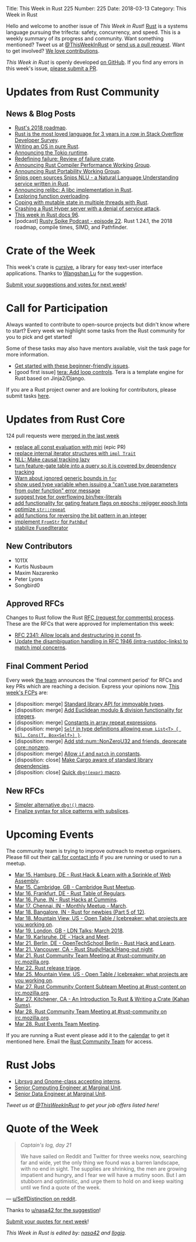 Title: This Week in Rust 225
Number: 225
Date: 2018-03-13
Category: This Week in Rust

Hello and welcome to another issue of *This Week in Rust*!
[Rust](http://rust-lang.org) is a systems language pursuing the trifecta: safety, concurrency, and speed.
This is a weekly summary of its progress and community.
Want something mentioned? Tweet us at [@ThisWeekInRust](https://twitter.com/ThisWeekInRust) or [send us a pull request](https://github.com/cmr/this-week-in-rust).
Want to get involved? [We love contributions](https://github.com/rust-lang/rust/blob/master/CONTRIBUTING.md).

*This Week in Rust* is openly developed [on GitHub](https://github.com/cmr/this-week-in-rust).
If you find any errors in this week's issue, [please submit a PR](https://github.com/cmr/this-week-in-rust/pulls).

# Updates from Rust Community

## News & Blog Posts

* [Rust's 2018 roadmap](https://blog.rust-lang.org/2018/03/12/roadmap.html).
* [Rust is the most loved language for 3 years in a row in Stack Overflow Developer Survey](https://insights.stackoverflow.com/survey/2018/#most-loved-dreaded-and-wanted).
* [Writing an OS in pure Rust](https://os.phil-opp.com/news/2018-03-09-pure-rust/).
* [Announcing the Tokio runtime](https://tokio.rs/blog/2018-03-tokio-runtime/).
* [Redefining failure: Review of failure crate](https://epage.github.io/blog/2018/03/redefining-failure/).
* [Announcing Rust Compiler Performance Working Group](https://internals.rust-lang.org/t/rust-compiler-performance-working-group/6934).
* [Announcing Rust Portability Working Group](https://internals.rust-lang.org/t/rust-needs-to-run-and-be-easy-to-use-on-every-platform/6935).
* [Snips open sources Snips NLU - a Natural Language Understanding service written in Rust](https://medium.com/snips-ai/snips-nlu-is-an-open-source-private-by-design-alternative-to-dialogflow-amazon-lex-and-other-nlu-a95dbe16f4a1).
* [Announcing relibc: A libc implementation in Rust](https://github.com/redox-os/relibc).
* [Exploring function overloading](http://casualhacks.net/blog/2018-03-10/exploring-function-overloading/).
* [Coping with mutable state in multiple threads with Rust](https://medium.com/@KevinHoffman/coping-with-mutable-state-in-multiple-threads-with-rust-9059c83b6c01).
* [Crashing a Rust Hyper server with a denial of service attack](https://klausi.github.io/rustnish/2018/03/11/crashing-a-rust-hyper-server-with-a-denial-of-service-attack.html).
* [This week in Rust docs 96](https://guillaumegomez.github.io/this-week-in-rust-docs/blog/this-week-in-rust-docs-96).
* [podcast] [Rusty Spike Podcast - episode 22](https://rusty-spike.blubrry.net/2018/03/08/episode-22-mar-7-2018/). Rust 1.24.1, the 2018 roadmap, compile times, SIMD, and Pathfinder.

# Crate of the Week

This week's crate is [cursive](https://crates.io/crates/cursive), a library for easy text-user interface applications. Thanks to [Wangshan Lu](https://users.rust-lang.org/u/WiSaGaN) for the suggestion.

[Submit your suggestions and votes for next week][submit_crate]!

[submit_crate]: https://users.rust-lang.org/t/crate-of-the-week/2704

# Call for Participation

Always wanted to contribute to open-source projects but didn't know where to start?
Every week we highlight some tasks from the Rust community for you to pick and get started!

Some of these tasks may also have mentors available, visit the task page for more information.

* [Get started with these beginner-friendly issues](https://www.rustaceans.org/findwork/starters).
* [good first issue] [tera: Add loop controls](https://github.com/Keats/tera/issues/267). Tera is a template engine for Rust based on Jinja2/Django.

If you are a Rust project owner and are looking for contributors, please submit tasks [here][guidelines].

[guidelines]: https://users.rust-lang.org/t/twir-call-for-participation/4821

# Updates from Rust Core

124 pull requests were [merged in the last week][merged]

[merged]: https://github.com/search?q=is%3Apr+org%3Arust-lang+is%3Amerged+merged%3A2017-03-05..2018-03-12

* [replace all const evaluation with miri](https://github.com/rust-lang/rust/pull/46882) (epic PR)
* [replace internal iterator structures with `impl Trait`](https://github.com/rust-lang/rust/pull/48699)
* [NLL: Make causal tracking lazy](https://github.com/rust-lang/rust/pull/48682)
* [turn feature-gate table into a query so it is covered by dependency tracking](https://github.com/rust-lang/rust/pull/48208)
* [Warn about ignored generic bounds in `for`](https://github.com/rust-lang/rust/pull/48326)
* [show used type variable when issuing a "can't use type parameters from outer function" error message](https://github.com/rust-lang/rust/pull/47574)
* [suggest type for overflowing bin/hex-literals](https://github.com/rust-lang/rust/pull/48432)
* [add functionality for gating feature flags on epochs; rejigger epoch lints](https://github.com/rust-lang/rust/pull/48801)
* [optimize `str::repeat`](https://github.com/rust-lang/rust/pull/48657)
* [add functions for reversing the bit pattern in an integer](https://github.com/rust-lang/rust/pull/48573)
* [implement `FromStr` for `PathBuf`](https://github.com/rust-lang/rust/pull/48292)
* [stabilize FusedIterator](https://github.com/rust-lang/rust/pull/47463)

## New Contributors

* 1011X
* Kurtis Nusbaum
* Maxim Nazarenko
* Peter Lyons
* Songbird0

## Approved RFCs

Changes to Rust follow the Rust [RFC (request for comments)
process](https://github.com/rust-lang/rfcs#rust-rfcs). These
are the RFCs that were approved for implementation this week:

* [RFC 2341: Allow locals and destructuring in const fn](https://github.com/rust-lang/rfcs/pull/2341).
* [Update the disambiguation handling in RFC 1946 (intra-rustdoc-links) to match impl concerns](https://github.com/rust-lang/rfcs/pull/2285).

## Final Comment Period

Every week [the team](https://www.rust-lang.org/team.html) announces the
'final comment period' for RFCs and key PRs which are reaching a
decision. Express your opinions now. [This week's FCPs][fcp] are:

[fcp]: https://github.com/rust-lang/rfcs/labels/final-comment-period

* [disposition: merge] [Standard library API for immovable types](https://github.com/rust-lang/rfcs/pull/2349).
* [disposition: merge] [Add Euclidean modulo & division functionality for integers](https://github.com/rust-lang/rfcs/pull/2169).
* [disposition: merge] [Constants in array repeat expressions](https://github.com/rust-lang/rfcs/pull/2203).
* [disposition: merge] [`Self` in type definitions allowing `enum List<T> { Nil, Cons(T, Box<Self>) }`](https://github.com/rust-lang/rfcs/pull/2300).
* [disposition: merge] [Add std::num::NonZeroU32 and friends, deprecate core::nonzero](https://github.com/rust-lang/rfcs/pull/2307).
* [disposition: merge] [Allow `if` and `match` in constants](https://github.com/rust-lang/rfcs/pull/2342).
* [disposition: close] [Make Cargo aware of standard library dependencies](https://github.com/rust-lang/rfcs/pull/1133).
* [disposition: close] [Quick `dbg!(expr)` macro](https://github.com/rust-lang/rfcs/pull/2173).

## New RFCs

* [Simpler alternative `dbg!()` macro](https://github.com/rust-lang/rfcs/pull/2361).
* [Finalize syntax for slice patterns with subslices](https://github.com/rust-lang/rfcs/pull/2359).

# Upcoming Events

The community team is trying to improve outreach to meetup organisers. Please fill out their [call for contact info](https://docs.google.com/forms/d/e/1FAIpQLSf52YXGhqBaHtCXtVna4iHYMK7IQaTqUW6V-ztsZC8C2TBInQ/viewform) if you are running or used to run a meetup.

* [Mar 15. Hamburg, DE - Rust Hack & Learn with a Sprinkle of Web Assembly](https://www.meetup.com/Rust-Meetup-Hamburg/events/248310938/).
* [Mar 15. Cambridge, GB - Cambridge Rust Meetup](https://www.meetup.com/Cambridge-Rust-Meetup/events/fmwshpyxfbtb/).
* [Mar 16. Frankfurt, DE - Rust Table of Regulars](https://www.meetup.com/Rust-Rhein-Main/events/248326240).
* [Mar 16. Pune, IN - Rust Hacks at Cummins](https://reps.mozilla.org/e/rust-at-cummins/).
* [Mar 17. Chennai, IN - Monthly Meetup - March](https://www.meetup.com/mad-rs/events/248475319/).
* [Mar 18. Bangalore, IN - Rust for newbies (Part 5 of 12)](https://www.meetup.com/rustox/events/247982987/).
* [Mar 18. Mountain View, US - Open Table / Icebreaker: what projects are you working on](https://www.meetup.com/Rust-Dev-in-Mountain-View/events/glnfcpyxfbxb/).
* [Mar 19. London, GB - LDN Talks: March 2018](https://www.meetup.com/Rust-London-User-Group/events/247681377/).
* [Mar 19. Karlsruhe, DE -`Hack and Meet](https://www.meetup.com/Rust-Hack-Learn-Karlsruhe/events/248201379/).
* [Mar 21. Berlin, DE - OpenTechSchool Berlin - Rust Hack and Learn](https://www.meetup.com/opentechschool-berlin/events/247387953/).
* [Mar 21. Vancouver, CA - Rust Study/Hack/Hang-out night](https://www.meetup.com/Vancouver-Rust/events/ckwdlpyxfbcc/).
* [Mar 21. Rust Community Team Meeting at #rust-community on irc.mozilla.org](irc://irc.mozilla.org/rust-community).
* [Mar 22. Rust release triage](https://internals.rust-lang.org/t/release-cycle-triage-proposal/3544).
* [Mar 25. Mountain View, US - Open Table / Icebreaker: what projects are you working on](https://www.meetup.com/Rust-Dev-in-Mountain-View/events/glnfcpyxfbhc/).
* [Mar 27. Rust Community Content Subteam Meeting at #rust-content on irc.mozilla.org](irc://irc.mozilla.org/rust-content).
* [Mar 27. Kitchener, CA - An Introduction To Rust & Writing a Crate (Kahan Sums)](https://www.meetup.com/Rust-KW/events/247661794/).
* [Mar 28. Rust Community Team Meeting at #rust-community on irc.mozilla.org](irc://irc.mozilla.org/rust-community).
* [Mar 28. Rust Events Team Meeting](https://t.me/joinchat/EkKINhHCgZ9llzvPidOssA).

If you are running a Rust event please add it to the [calendar] to get
it mentioned here. Email the [Rust Community Team][community] for access.

[calendar]: https://www.google.com/calendar/embed?src=apd9vmbc22egenmtu5l6c5jbfc%40group.calendar.google.com
[community]: mailto:community-team@rust-lang.org

# Rust Jobs

* [Librsvg and Gnome-class accepting interns](https://people.gnome.org/~federico/blog/interns-summer-2018.html).
* [Senior Computing Engineer at Marginal Unit](https://news.ycombinator.com/item?id=16493235).
* [Senior Data Engineer at Marginal Unit](https://news.ycombinator.com/item?id=16493216).

*Tweet us at [@ThisWeekInRust](https://twitter.com/ThisWeekInRust) to get your job offers listed here!*

# Quote of the Week

> _Captain's log, day 21_
>
> We have sailed on Reddit and Twitter for three weeks now, searching far and wide, yet the only thing we found was a barren landscape, with no end in sight. The supplies are shrinking, the men are growing impatient and hungry, and I fear we will have a mutiny soon. But I am stubborn and optimistic, and urge them to hold on and keep waiting until we find a quote of the week.

— [u/SelfDistinction on reddit](https://www.reddit.com/r/rust/comments/82nzc1/this_week_in_rust_224/dvbhaub/).

Thanks to [u/nasa42 for the suggestion](https://www.reddit.com/r/rust/comments/82nzc1/this_week_in_rust_224/dvbhyce/)!

[Submit your quotes for next week][submit]!

[submit]: http://users.rust-lang.org/t/twir-quote-of-the-week/328

*This Week in Rust is edited by: [nasa42](https://github.com/nasa42) and [llogiq](https://github.com/llogiq).*
